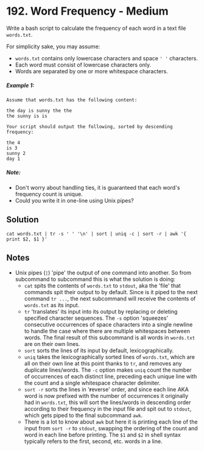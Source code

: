 # 192. Word Frequency - Medium

Write a bash script to calculate the frequency of each word in a text file `words.txt`.

For simplicity sake, you may assume:

- `words.txt` contains only lowercase characters and space `' '` characters.
- Each word must consist of lowercase characters only.
- Words are separated by one or more whitespace characters.

##### Example 1:

```
Assume that words.txt has the following content:

the day is sunny the the
the sunny is is

Your script should output the following, sorted by descending frequency:

the 4
is 3
sunny 2
day 1
```

##### Note:

- Don't worry about handling ties, it is guaranteed that each word's frequency count is unique.
- Could you write it in one-line using Unix pipes?

## Solution

```
cat words.txt | tr -s ' ' '\n' | sort | uniq -c | sort -r | awk '{ print $2, $1 }'
```

## Notes
- Unix pipes (`|`) 'pipe' the output of one command into another. So from subcommand to subcommand this is what the solution is doing:
    - `cat` spits the contents of `words.txt` to `stdout`, aka the 'file' that commands spit their output to by default. Since is it piped to the next command `tr ...`, the next subcommand will receive the contents of `words.txt` as its input.
    - `tr` 'translates' its input into its output by replacing or deleting specified character sequences. The `-s` option 'squeezes' consecutive occurrences of space characters into a single newline to handle the case where there are multiple whitespaces between words. The final result of this subcommand is all words in `words.txt` are on their own lines.
    - `sort` sorts the lines of its input by default, lexicographically.
    - `uniq` takes the lexicographically sorted lines of `words.txt`, which are all on their own line at this point thanks to `tr`, and removes any duplicate lines/words. The `-c` option makes `uniq` count the number of occurrences of each distinct line, preceding each unique line with the count and a single whitespace character delimiter.
    - `sort -r` sorts the lines in '**r**everse' order, and since each line AKA word is now prefixed with the number of occurrences it originally had in `words.txt`, this will sort the lines/words in descending order according to their frequency in the input file and spit out to `stdout`, which gets piped to the final subcommand `awk`.
    - There is a lot to know about `awk` but here it is printing each line of the input from `sort -r` to `stdout`, swapping the ordering of the count and word in each line before printing. The `$1` and `$2` in shell syntax typically refers to the first, second, etc. words in a line.